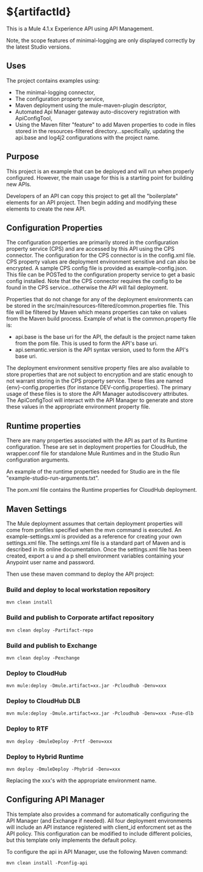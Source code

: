 # ${artifactId}
This is a Mule 4.1.x Experience API using API Management. 

Note, the scope features of minimal-logging are only displayed correctly by the latest Studio versions. 

## Uses

The project contains examples using:

* The minimal-logging connector, 
* The configuration property service,
* Maven deployment using the mule-maven-plugin descriptor,
* Automated Api Manager gateway auto-discovery registration with ApiConfigTool,
* Using the Maven filter "feature" to add Maven properties to code in files stored in the resources-filtered directory...specifically, updating the api.base and log4j2 configurations with the project name.

## Purpose

This project is an example that can be deployed and will run when properly configured. However, the main usage for this is a starting point for building new APIs.

Developers of an API can copy this project to get all the "boilerplate" elements for an API project. Then begin adding and modifying these elements to create the new API. 

## Configuration Properties

The configuration properties are primarily stored in the configuration property service (CPS) and are accessed by this API using the CPS connector. The configuration for the CPS connector is in the config.xml file. CPS property values are deployment environment sensitive and can also be encrypted. A sample CPS config file is provided as example-config.json. This file can be POSTed to the configuration property service to get a basic config installed. Note that the CPS connector requires the config to be found in the CPS service...otherwise the API will fail deployment.

Properties that do not change for any of the deployment environments can be stored in the src/main/resources-filtered/common.properties file. This file will be filtered by Maven which means properties can take on values from the Maven build process. Example of what is the common.property file is:

* api.base is the base uri for the API, the default is the project name taken from the pom file. This is used to form the API's base uri.
* api.semantic.version is the API syntax version, used to form the API's base uri.

The deployment environment sensitive property files are also available to store properties that are not subject to encryption and are static enough to not warrant storing in the CPS property service. These files are named {env}-config.properties (for instance DEV-config.properties). The primary usage of these files is to store the API Manager autodiscovery attributes. The ApiConfigTool will interact with the API Manager to generate and store these values in the appropriate environment property file.


## Runtime properties

There are many properties associated with the API as part of its Runtime configuration. These are set in deployment properties for CloudHub, the wrapper.conf file for standalone Mule Runtimes and in the Studio Run configuration arguments.

An example of the runtime properties needed for Studio are in the file "example-studio-run-arguments.txt".

The pom.xml file contains the Runtime properties for CloudHub deployment.


## Maven Settings

The Mule deployment assumes that certain deployment properties will come from profiles specified when the mvn command is executed. An example-settings.xml is provided as a reference for creating your own settings.xml file. The settings.xml file is a standard part of Maven and is described in its online documentation. Once the settings.xml file has been created, export a u and a p shell environment variables containing your Anypoint user name and password. 


Then use these maven command to deploy the API project:

### Build and deploy to local workstation repository
```
mvn clean install
```

### Build and publish to Corporate artifact repository
```
mvn clean deploy -Partifact-repo
```

### Build and publish to Exchange
```
mvn clean deploy -Pexchange
```

### Deploy to CloudHub
```
mvn mule:deploy -Dmule.artifact=xx.jar -Pcloudhub -Denv=xxx
```

### Deploy to CloudHub DLB
```
mvn mule:deploy -Dmule.artifact=xx.jar -Pcloudhub -Denv=xxx -Puse-dlb
```

### Deploy to RTF
```
mvn deploy -DmuleDeploy -Prtf -Denv=xxx
```

### Deploy to Hybrid Runtime
```
mvn deploy -DmuleDeploy -Phybrid -Denv=xxx
```

Replacing the xxx's with the appropriate environment name.

## Configuring API Manager
This template also provides a command for automatically configuring the API Manager (and Exchange if needed). All four deployment environments will include an API instance registered with client_id enforcment set as the API policy. This configuration can be modified to include different policies, but this template only implements the default policy.

To configure the api in API Manager, use the following Maven command:

```
mvn clean install -Pconfig-api
```

